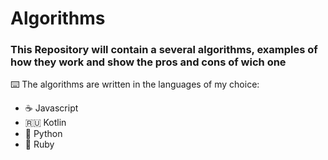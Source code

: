 # Algorithms

### This Repository will contain a several algorithms, examples of how they work and show the pros and cons of wich one

⌨️ The algorithms are written in the languages of my choice:
  - ☕️ Javascript
  - 🇷🇺️ Kotlin
  - 🐍️ Python
  - 💎 Ruby
